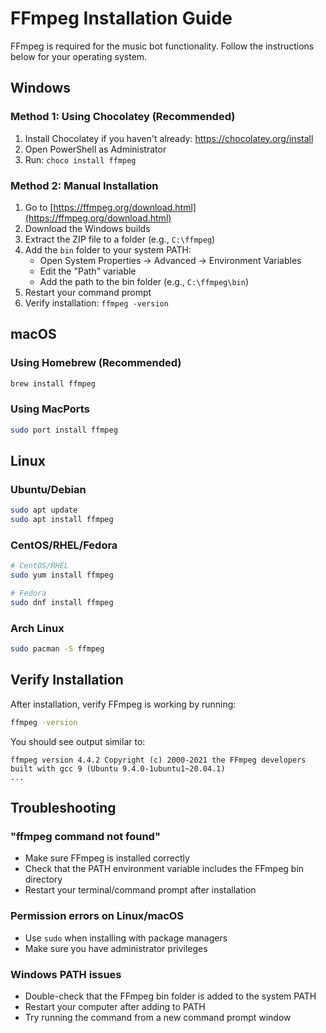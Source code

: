 # FFmpeg Installation Guide

FFmpeg is required for the music bot functionality. Follow the instructions below for your operating system.

## Windows

### Method 1: Using Chocolatey (Recommended)
1. Install Chocolatey if you haven't already: https://chocolatey.org/install
2. Open PowerShell as Administrator
3. Run: `choco install ffmpeg`

### Method 2: Manual Installation
1. Go to [https://ffmpeg.org/download.html](https://ffmpeg.org/download.html)
2. Download the Windows builds
3. Extract the ZIP file to a folder (e.g., `C:\ffmpeg`)
4. Add the `bin` folder to your system PATH:
   - Open System Properties → Advanced → Environment Variables
   - Edit the "Path" variable
   - Add the path to the bin folder (e.g., `C:\ffmpeg\bin`)
5. Restart your command prompt
6. Verify installation: `ffmpeg -version`

## macOS

### Using Homebrew (Recommended)
```bash
brew install ffmpeg
```

### Using MacPorts
```bash
sudo port install ffmpeg
```

## Linux

### Ubuntu/Debian
```bash
sudo apt update
sudo apt install ffmpeg
```

### CentOS/RHEL/Fedora
```bash
# CentOS/RHEL
sudo yum install ffmpeg

# Fedora
sudo dnf install ffmpeg
```

### Arch Linux
```bash
sudo pacman -S ffmpeg
```

## Verify Installation

After installation, verify FFmpeg is working by running:
```bash
ffmpeg -version
```

You should see output similar to:
```
ffmpeg version 4.4.2 Copyright (c) 2000-2021 the FFmpeg developers
built with gcc 9 (Ubuntu 9.4.0-1ubuntu1~20.04.1)
...
```

## Troubleshooting

### "ffmpeg command not found"
- Make sure FFmpeg is installed correctly
- Check that the PATH environment variable includes the FFmpeg bin directory
- Restart your terminal/command prompt after installation

### Permission errors on Linux/macOS
- Use `sudo` when installing with package managers
- Make sure you have administrator privileges

### Windows PATH issues
- Double-check that the FFmpeg bin folder is added to the system PATH
- Restart your computer after adding to PATH
- Try running the command from a new command prompt window 